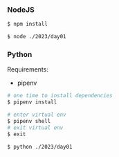 ### NodeJS

```sh
$ npm install
```

```sh
$ node ./2023/day01
```

### Python

Requirements:

- pipenv

```sh
# one time to install dependencies
$ pipenv install

# enter virtual env
$ pipenv shell
# exit virtual env
$ exit
```

```sh
$ python ./2023/day01
```
